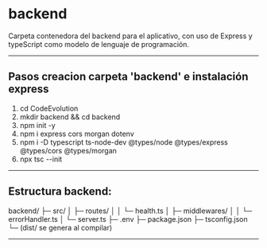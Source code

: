 # backend
Carpeta contenedora del backend para el aplicativo, con uso de Express y typeScript como modelo de lenguaje de programación.

---

## Pasos creacion carpeta 'backend' e instalación express
1. cd CodeEvolution
2. mkdir backend && cd backend
3. npm init -y <!-- Creacion 'package.json' de express -->
4. npm i express cors morgan dotenv <!-- Instalación dependencias de cors (RunTime) -->
5. npm i -D typescript ts-node-dev @types/node @types/express @types/cors @types/morgan <!-- Instalación dependencias de TypeScript/node -->
6. npx tsc --init <!-- Creación 'tsConfig.ts' recomendación: Reemplazar el contenido del tsConfig por un compatible con Express en node -->

---

## Estructura backend:
backend/
├─ src/
│  ├─ routes/
│  │  └─ health.ts
│  ├─ middlewares/
│  │  └─ errorHandler.ts
│  └─ server.ts
├─ .env
├─ package.json
├─ tsconfig.json
└─ (dist/ se genera al compilar)

---